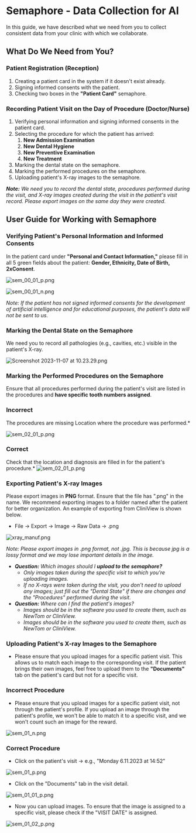 # Semaphore - Data Collection for AI

In this guide, we have described what we need from you to collect consistent data from your clinic with which we collaborate.

## What Do We Need from You?

### Patient Registration (Reception)

1. Creating a patient card in the system if it doesn't exist already.
2. Signing informed consents with the patient.
3. Checking two boxes in the **"Patient Card"** semaphore.

### Recording Patient Visit on the Day of Procedure (Doctor/Nurse)

1. Verifying personal information and signing informed consents in the patient card.
2. Selecting the procedure for which the patient has arrived:
    1. **New Admission Examination**
    2. **New Dental Hygiene**
    3. **New Preventive Examination**
    4. **New Treatment**
3. Marking the dental state on the semaphore.
4. Marking the performed procedures on the semaphore.
5. Uploading patient's X-ray images to the semaphore.

***Note:** We need you to record the dental state, procedures performed during the visit, and X-ray images created during the visit in the patient's visit record. Please export images on the same day they were created.*

## User Guide for Working with Semaphore

### Verifying Patient's Personal Information and Informed Consents

In the patient card under **"Personal and Contact Information,"** please fill in all 5 green fields about the patient: **Gender, Ethnicity, Date of Birth, 2xConsent**.

![sem_00_01_p.png](img/semafor/en/sem_00_01_p.png)

![sem_00_01_n.png](img/semafor/en/sem_00_01_n.png)

*Note: If the patient has not signed informed consents for the development of artificial intelligence and for educational purposes, the patient's data will not be sent to us.*

### Marking the Dental State on the Semaphore

We need you to record all pathologies (e.g., cavities, etc.) visible in the patient's X-ray.

![Screenshot 2023-11-07 at 10.23.29.png](img/semafor/en/dental_state.png)

### Marking the Performed Procedures on the Semaphore

Ensure that all procedures performed during the patient's visit are listed in the procedures and **have specific tooth numbers assigned**.

### Incorrect
The procedures are missing Location where the procedure was performed.*

![sem_02_01_p.png](img/semafor/en/sem_02_01_p.png)

### Correct
Check that the location and diagnosis are filled in for the patient's procedure.*
![sem_02_01_p.png](img/semafor/en/sem_02_01_p%201.png)

### Exporting **Patient's X-ray Images**

Please export images in **PNG** format. Ensure that the file has ".png" in the name. We recommend exporting images to a folder named after the patient for better organization. An example of exporting from CliniView is shown below.

- File → Export → Image → Raw Data → .png

![xray_manuf.png](img/semafor/en/xray_manuf.png)

*Note: Please export images in .png format, not .jpg. This is because jpg is a lossy format and we may lose important details in the image.*

- ***Question:** Which images should I **upload to the semaphore?***
    - *Only images taken during the specific visit to which you're uploading images.*
    - *If no X-rays were taken during the visit, you don't need to upload any images; just fill out the "Dental State" if there are changes and the "Procedures" performed during the visit.*
- ***Question:** Where can I find the patient's images?*
    - *Images should be in the software you used to create them, such as NewTom or CliniView.*
    - *Images should be in the software you used to create them, such as NewTom or CliniView.*

### Uploading Patient's X-ray Images to the Semaphore

- Please ensure that you upload images for a specific patient visit. This allows us to match each image to the corresponding visit. If the patient brings their own images, feel free to upload them to the **"Documents"** tab on the patient's card but not for a specific visit.

### Incorrect Procedure

- Please ensure that you upload images for a specific patient visit, not through the patient's profile. If you upload an image through the patient's profile, we won't be able to match it to a specific visit, and we won't count such an image for the reward.

![sem_01_n.png](img/semafor/en/sem_01_n.png)

### Correct Procedure

- Click on the patient's visit → e.g., "Monday 6.11.2023 at 14:52"

![sem_01_p.png](img/semafor/en/sem_01_p.png)

- Click on the "Documents" tab in the visit detail.

![sem_01_01_p.png](img/semafor/en/sem_01_01_p.png)

- Now you can upload images. To ensure that the image is assigned to a specific visit, please check if the "VISIT DATE" is assigned.

![sem_01_02_p.png](img/semafor/en/sem_01_02_p.png)